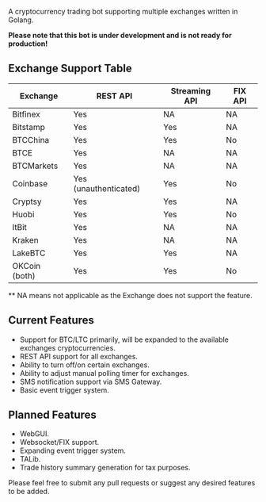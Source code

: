 A cryptocurrency trading bot supporting multiple exchanges written in Golang. 

**Please note that this bot is under development and is not ready for production!**

## Exchange Support Table

| Exchange | REST API | Streaming API | FIX API |
|----------|------|-----------|-----|
| Bitfinex | Yes  | NA        | NA  |
| Bitstamp | Yes  | Yes       | NA  |
| BTCChina | Yes  | Yes     | No  |
| BTCE     | Yes  | NA        | NA  |
| BTCMarkets | Yes | NA       | NA  |
| Coinbase | Yes (unauthenticated)| Yes | No|
| Cryptsy | Yes | Yes | NA|
| Huobi | Yes | Yes |No
| ItBit | Yes | NA | NA |
| Kraken | Yes | NA | NA
| LakeBTC | Yes | Yes | NA
|OKCoin (both) | Yes | Yes | No

** NA means not applicable as the Exchange does not support the feature.

## Current Features
+ Support for BTC/LTC primarily, will be expanded to the available exchanges cryptocurrencies.
+ REST API support for all exchanges.
+ Ability to turn off/on certain exchanges.
+ Ability to adjust manual polling timer for exchanges.
+ SMS notification support via SMS Gateway.
+ Basic event trigger system.

## Planned Features
+ WebGUI.
+ Websocket/FIX support.
+ Expanding event trigger system.
+ TALib.
+ Trade history summary generation for tax purposes.

Please feel free to submit any pull requests or suggest any desired features to be added.
